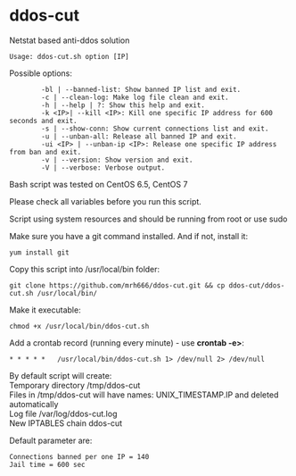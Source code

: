 ddos-cut
========

Netstat based anti-ddos solution
```
Usage: ddos-cut.sh option [IP]
```

Possible options:
```
		-bl | --banned-list: Show banned IP list and exit.
		-c | --clean-log: Make log file clean and exit.
		-h | --help | ?: Show this help and exit.
		-k <IP>| --kill <IP>: Kill one specific IP address for 600 seconds and exit.
		-s | --show-conn: Show current connections list and exit.
		-u | --unban-all: Release all banned IP and exit.
		-ui <IP> | --unban-ip <IP>: Release one specific IP address from ban and exit.
		-v | --version: Show version and exit.
		-V | --verbose: Verbose output.
```
Bash script was tested on CentOS 6.5, CentOS 7

Please check all variables before you run this script.

Script using system resources and should be running from root or use sudo

Make sure you have a git command installed. And if not, install it:
```
yum install git
```

Copy this script into /usr/local/bin folder:
```
git clone https://github.com/mrh666/ddos-cut.git && cp ddos-cut/ddos-cut.sh /usr/local/bin/
```

Make it executable: 
```
chmod +x /usr/local/bin/ddos-cut.sh
```

Add a crontab record (running every minute) - use <strong>crontab -e></strong>:
```
* * * * *	/usr/local/bin/ddos-cut.sh 1> /dev/null 2> /dev/null
```

By default script will create:<br />
Temporary directory /tmp/ddos-cut<br />
Files in /tmp/ddos-cut will have names: UNIX_TIMESTAMP.IP and deleted automatically<br />
Log file /var/log/ddos-cut.log<br />
New IPTABLES chain ddos-cut


Default parameter are:
```
Connections banned per one IP = 140
Jail time = 600 sec
```
